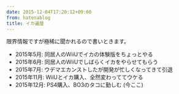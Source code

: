 ```yaml
---
date: 2015-12-04T17:20:12+09:00
from: hatenablog
title: イカ遍歴
---
```

限界情報ですが極稀に聞かれるので書いときます。

- 2015年5月: 同居人のWiiUでイカの体験版をちょっとやる
- 2015年6月: 同居人のWiiUでしばらくイカをやらせてもらう
- 2015年7月: ウデマエカンストしたが開発が忙しくなってきて引退
- 2015年11月: WiiUとイカ購入、全然変わっててウケる
- 2015年12月: PS4購入、BO3のタコに勤しむ (今ここ)
